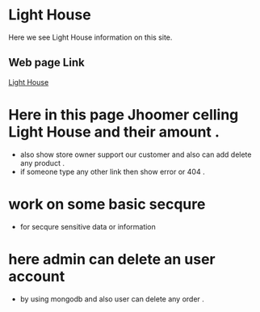 # Light House
Here we see Light House information on this site.
## Web page Link
[Light House]()
# Here in this page Jhoomer celling Light House and their amount .
* also show store owner support our customer and also can add delete any product .
* if someone type any other link then show error or 404 .
# work on some basic secqure
* for secqure sensitive data or information
# here admin can delete an user account  
* by using mongodb and also user can delete any order .
